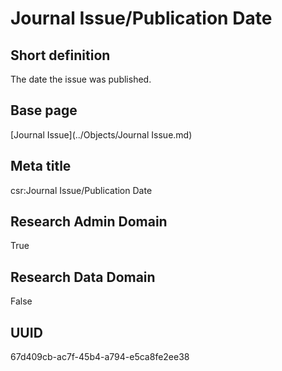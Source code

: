 # Journal Issue/Publication Date
## Short definition
The date the issue was published.
## Base page
[Journal Issue](../Objects/Journal Issue.md)
## Meta title
csr:Journal Issue/Publication Date
## Research Admin Domain
True
## Research Data Domain
False
## UUID
67d409cb-ac7f-45b4-a794-e5ca8fe2ee38
